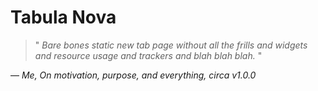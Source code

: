 # Tabula Nova
> " _Bare bones static new tab page without all the frills and widgets and resource usage and trackers and blah blah blah._ "

— *Me, _On motivation, purpose, and everything_, circa v1.0.0*
